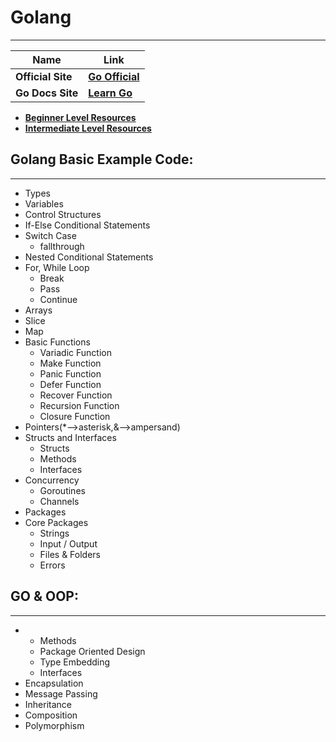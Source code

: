 # Golang
----------

|    __Name__        |                __Link__                  |
| -------------      | ---------------------------------------- |
| __Official Site__  | [__Go Official__](https://golang.org/)   |
| __Go Docs Site__   | [__Learn Go__](https://learn.go.dev/)    |


- [__Beginner Level Resources__](https://github.com/Tej-Singh-Rana/Golang/blob/master/beginner-level/README.md)
- [__Intermediate Level Resources__](https://github.com/Tej-Singh-Rana/Golang/blob/master/intermediate-level/README.md)


## Golang Basic Example Code:
------------------------------

- Types
- Variables
- Control Structures
- If-Else Conditional Statements
- Switch Case
  * fallthrough
- Nested Conditional Statements
- For, While Loop
  * Break
  * Pass
  * Continue
- Arrays
- Slice
- Map
- Basic Functions
  * Variadic Function
  * Make Function
  * Panic Function
  * Defer Function
  * Recover Function
  * Recursion Function
  * Closure Function
- Pointers(*-->asterisk,&-->ampersand)
- Structs and Interfaces
  * Structs
  * Methods
  * Interfaces
- Concurrency
  * Goroutines
  * Channels
- Packages
- Core Packages
  * Strings
  * Input / Output
  * Files & Folders
  * Errors
  
## GO & OOP:
-------------
-
  * Methods
  * Package Oriented Design
  * Type Embedding
  * Interfaces
- Encapsulation
- Message Passing
- Inheritance
- Composition
- Polymorphism
